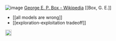 
![image](https://upload.wikimedia.org/wikipedia/commons/thumb/a/a2/GeorgeEPBox.jpg/200px-GeorgeEPBox.jpg)
[George E. P. Box - Wikipedia](https://en.wikipedia.org/wiki/George_E._P._Box)
[[Box, G. E.]]

- [[all models are wrong]]
- [[exploration-exploitation tradeoff]]
<img src='https://scrapbox.io/api/pages/nishio/en/icon' alt='en.icon' height="19.5"/>